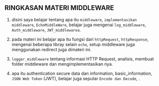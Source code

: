 RINGKASAN MATERI MIDDLEWARE 
-----------------------------

1. disini saya belajar tentang apa itu `middleware`, `implementasikan middleware`, `EchoMiddleWare`, belajar juga mengenai `log_middleware`, `Auth_middleware`, `JWT_middlewarea`.

2. pada materi ini belajar apa itu fungsi dari `httpRequest`, `httpResponse`, mengenai beberapa libray selain `echo`, setup middleware juga menggunakan redirect juga dimateri ini.

3. `logger_middleware` tentang informasi HTTP Request, analisis, membuat folder middleware dan mengimplementasikan nya.

4. apa itu authentication secure data dan information, basic_information, `JSON Web Token` (JWT), belajar juga seputar `Encode dan Decode`, .